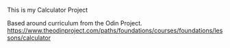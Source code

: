 This is my Calculator Project

Based around curriculum from the Odin Project. 
https://www.theodinproject.com/paths/foundations/courses/foundations/lessons/calculator
